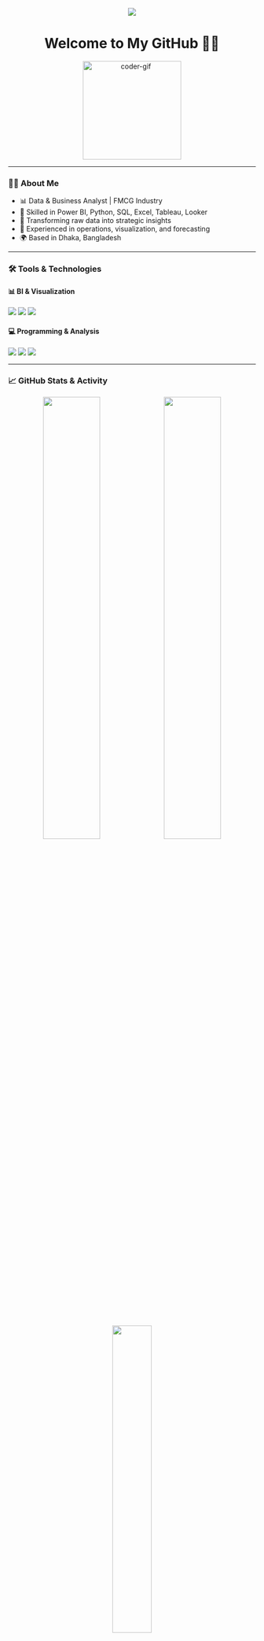 <!-- Animated Typing Header -->
<p align="center">
  <img src="https://readme-typing-svg.herokuapp.com/?lines=Hi+👋,+I'm+Khondoker+Azmin+Ahmed;Data+%26+Business+Analyst;Power+BI,+Python,+SQL+Expert;&center=true&width=500&height=45">
</p>

<h1 align="center">Welcome to My GitHub 👨‍💻</h1>

<p align="center">
  <img src="https://media.giphy.com/media/qgQUggAC3Pfv687qPC/giphy.gif" width="200" alt="coder-gif">
</p>

---

### 👨‍💼 About Me

- 📊 Data & Business Analyst | FMCG Industry  
- 🧠 Skilled in Power BI, Python, SQL, Excel, Tableau, Looker  
- 🚀 Transforming raw data into strategic insights  
- 🧪 Experienced in operations, visualization, and forecasting  
- 🌍 Based in Dhaka, Bangladesh  

---

### 🛠️ Tools & Technologies

#### 📊 BI & Visualization
<p>
  <img src="https://img.shields.io/badge/Power%20BI-F2C811?style=for-the-badge&logo=powerbi&logoColor=black"/>
  <img src="https://img.shields.io/badge/Tableau-E97627?style=for-the-badge&logo=tableau&logoColor=white"/>
  <img src="https://img.shields.io/badge/Looker-4285F4?style=for-the-badge&logo=looker&logoColor=white"/>
</p>

#### 💻 Programming & Analysis
<p>
  <img src="https://img.shields.io/badge/Python-3776AB?style=for-the-badge&logo=python&logoColor=white"/>
  <img src="https://img.shields.io/badge/SQL-025E8C?style=for-the-badge&logo=postgresql&logoColor=white"/>
  <img src="https://img.shields.io/badge/Microsoft%20Excel-217346?style=for-the-badge&logo=microsoft-excel&logoColor=white"/>
</p>

---

### 📈 GitHub Stats & Activity

<p align="center">
  <img src="https://github-readme-stats.vercel.app/api?username=azmin581&show_icons=true&theme=tokyonight&count_private=true" width="48%" />
  <img src="https://github-readme-streak-stats.herokuapp.com/?user=azmin581&theme=tokyonight" width="48%" />
</p>

<p align="center">
  <img src="https://github-readme-stats.vercel.app/api/top-langs/?username=azmin581&layout=compact&theme=tokyonight" width="40%" />
</p>

---

### 🧩 GitHub Contributions Graph

<p align="center">
  <img src="https://github-readme-activity-graph.vercel.app/graph?username=azmin581&theme=tokyo-night&area=true&hide_border=true" />
</p>

---

### 📂 Featured Projects

| Repository | Description |
|------------|-------------|
| [📊 Sales Dashboard](https://github.com/azminahmed/sales-analysis-dashboard) | Power BI dashboard with sales KPIs |
| [📦 FMCG Supply Chain](https://github.com/azminahmed/fmcg-supply-chain-analysis) | SQL-based supply chain performance reporting |
| [📈 HR Analytics](https://github.com/azminahmed/hr-analytics) | HR insights using Power BI + Excel |

---

### 📫 Connect with Me

<p>
  <a href="(https://www.linkedin.com/in/khondoker-azmin-ahmed-129593116)" target="_blank">
    <img src="https://img.shields.io/badge/LinkedIn-blue?style=for-the-badge&logo=linkedin&logoColor=white" />
  </a>
  <a href="mailto:azmin.pstu@gmail.com">
    <img src="https://img.shields.io/badge/Gmail-D14836?style=for-the-badge&logo=gmail&logoColor=white"/>
  </a>
</p>

---

<p align="center">
  <strong>“Empowering business with data-driven decisions.”</strong> 🚀
</p>
